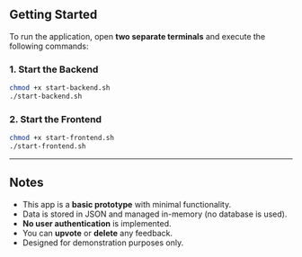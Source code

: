 ## Getting Started

To run the application, open **two separate terminals** and execute the following commands:

### 1. Start the Backend

```bash
chmod +x start-backend.sh
./start-backend.sh
```

### 2. Start the Frontend

```bash
chmod +x start-frontend.sh
./start-frontend.sh
```

---

## Notes

- This app is a **basic prototype** with minimal functionality.
- Data is stored in JSON and managed in-memory (no database is used).
- **No user authentication** is implemented.
- You can **upvote** or **delete** any feedback.
- Designed for demonstration purposes only.